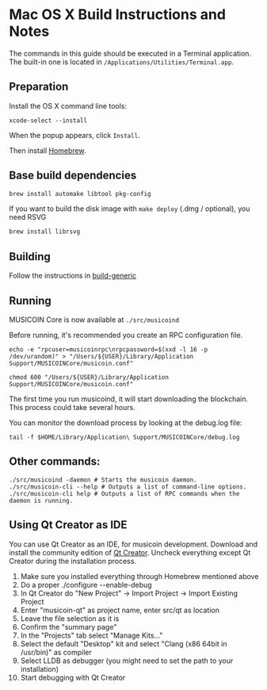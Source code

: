 Mac OS X Build Instructions and Notes
====================================
The commands in this guide should be executed in a Terminal application.
The built-in one is located in `/Applications/Utilities/Terminal.app`.

Preparation
-----------
Install the OS X command line tools:

`xcode-select --install`

When the popup appears, click `Install`.

Then install [Homebrew](https://brew.sh).

Base build dependencies
-----------------------

```bash
brew install automake libtool pkg-config
```

If you want to build the disk image with `make deploy` (.dmg / optional), you need RSVG
```bash
brew install librsvg
```

Building
--------

Follow the instructions in [build-generic](build-generic.md)

Running
-------

MUSICOIN Core is now available at `./src/musicoind`

Before running, it's recommended you create an RPC configuration file.

    echo -e "rpcuser=musicoinrpc\nrpcpassword=$(xxd -l 16 -p /dev/urandom)" > "/Users/${USER}/Library/Application Support/MUSICOINCore/musicoin.conf"

    chmod 600 "/Users/${USER}/Library/Application Support/MUSICOINCore/musicoin.conf"

The first time you run musicoind, it will start downloading the blockchain. This process could take several hours.

You can monitor the download process by looking at the debug.log file:

    tail -f $HOME/Library/Application\ Support/MUSICOINCore/debug.log

Other commands:
-------

    ./src/musicoind -daemon # Starts the musicoin daemon.
    ./src/musicoin-cli --help # Outputs a list of command-line options.
    ./src/musicoin-cli help # Outputs a list of RPC commands when the daemon is running.

Using Qt Creator as IDE
------------------------
You can use Qt Creator as an IDE, for musicoin development.
Download and install the community edition of [Qt Creator](https://www.qt.io/download/).
Uncheck everything except Qt Creator during the installation process.

1. Make sure you installed everything through Homebrew mentioned above
2. Do a proper ./configure --enable-debug
3. In Qt Creator do "New Project" -> Import Project -> Import Existing Project
4. Enter "musicoin-qt" as project name, enter src/qt as location
5. Leave the file selection as it is
6. Confirm the "summary page"
7. In the "Projects" tab select "Manage Kits..."
8. Select the default "Desktop" kit and select "Clang (x86 64bit in /usr/bin)" as compiler
9. Select LLDB as debugger (you might need to set the path to your installation)
10. Start debugging with Qt Creator
